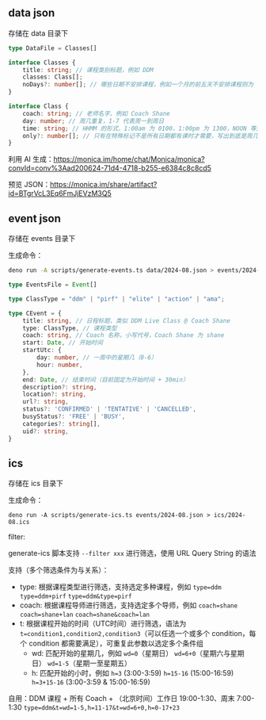 ## data json

存储在 data 目录下

```ts
type DataFile = Classes[]

interface Classes {
    title: string; // 课程类别标题，例如 DDM
    classes: Class[];
    noDays?: number[]; // 哪些日期不安排课程，例如一个月的前五天不安排课程则为 [1,2,3,4,5]
}

interface Class {
    coach: string; // 老师名字，例如 Coach Shane
    day: number; // 周几重复，1-7 代表周一到周日
    time: string; // HHMM 的形式，1:00am 为 0100，1:00pm 为 1300，NOON 等无确切时间的使用一个最合适的值，
    only?: number[]; // 只有在特殊标记不是所有日期都有课时才需要，写出到底是周几上课的日期，例如 August 9th and 23rd 则为 [9, 23]
}
```

利用 AI 生成：https://monica.im/home/chat/Monica/monica?convId=conv%3Aad200624-71d4-4718-b255-e6384c8c8cd5

预览 JSON：https://monica.im/share/artifact?id=BTgrVcL3Eq6FmJjEVzM3Q5

## event json

存储在 events 目录下

生成命令：

```bash
deno run -A scripts/generate-events.ts data/2024-08.json > events/2024-08.json
```

```ts
type EventsFile = Event[]

type ClassType = "ddm" | "pirf" | "elite" | "action" | "ama";

type CEvent = {
    title: string, // 日程标题，类似 DDM Live Class @ Coach Shane
    type: ClassType, // 课程类型
    coach: string, // Coach 名称，小写代号，Coach Shane 为 shane
    start: Date, // 开始时间
    startUtc: {
        day: number, // 一周中的星期几（0-6）
        hour: number,
    },
    end: Date, // 结束时间（目前固定为开始时间 + 30min）
    description?: string,
    location?: string,
    url?: string,
    status?: 'CONFIRMED' | 'TENTATIVE' | 'CANCELLED',
    busyStatus?: 'FREE' | 'BUSY',
    categories?: string[],
    uid?: string,
}
```

## ics

存储在 ics 目录下

生成命令：

```
deno run -A scripts/generate-ics.ts events/2024-08.json > ics/2024-08.ics
```

filter:

generate-ics 脚本支持 `--filter xxx` 进行筛选，使用 URL Query String 的语法

支持（多个筛选条件为与关系）：
- type: 根据课程类型进行筛选，支持选定多种课程，例如 `type=ddm` `type=ddm+pirf` `type=ddm&type=pirf` 
- coach: 根据课程导师进行筛选，支持选定多个导师，例如 `coach=shane` `coach=shane+lan` `coach=shane&coach=lan`
- t: 根据课程开始的时间（UTC时间）进行筛选，语法为 `t=condition1,condition2,condition3`（可以任选一个或多个 condition，每个 condition 都需要满足），可重复此参数以选定多个条件组
    - wd: 匹配开始的星期几，例如 `wd=0`（星期日） `wd=6+0`（星期六与星期日） `wd=1-5`（星期一至星期五）
    - h: 匹配开始的小时，例如 `h=3` (3:00-3:59) `h=15-16` (15:00-16:59) `h=3+15-16` (3:00-3:59 & 15:00-16:59)

自用：DDM 课程 + 所有 Coach + （北京时间）工作日 19:00-1:30、周末 7:00-1:30 `type=ddm&t=wd=1-5,h=11-17&t=wd=6+0,h=0-17+23`